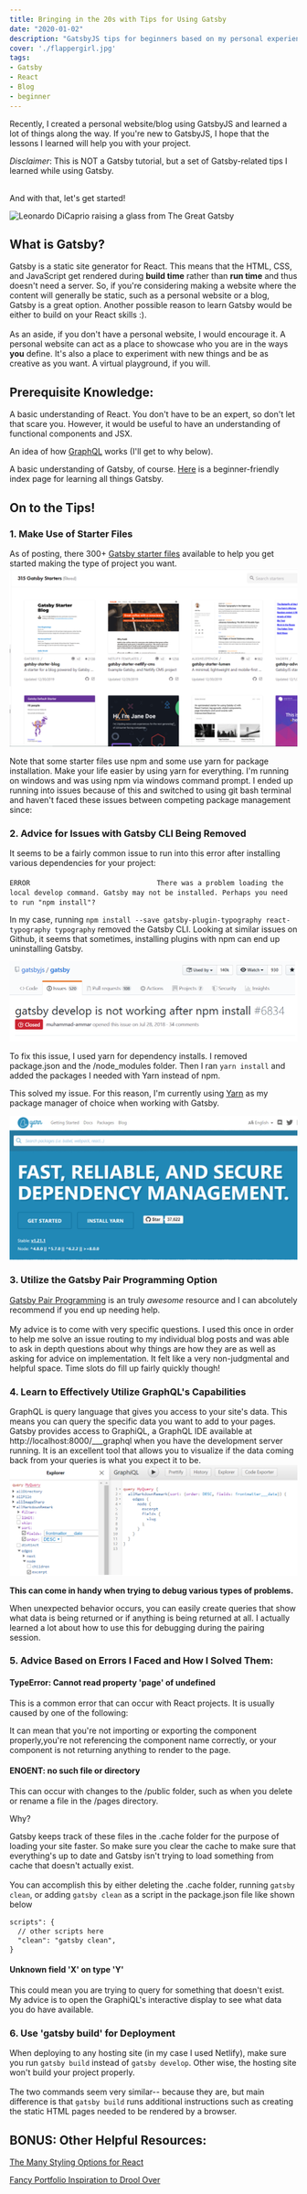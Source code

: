 ```yaml
---
title: Bringing in the 20s with Tips for Using Gatsby
date: "2020-01-02"
description: "GatsbyJS tips for beginners based on my personal experience."
cover: './flappergirl.jpg'
tags:
- Gatsby
- React
- Blog
- beginner
---
```


Recently, I created a personal website/blog using GatsbyJS and learned a lot of things along the way. If you're new to GatsbyJS, I hope that the lessons I learned will help you with your project. 

*Disclaimer*: This is NOT a Gatsby tutorial, but a set of Gatsby-related tips I learned while using Gatsby.
<br/><br/>
  
And with that, let's get started!<br/>

![Leonardo DiCaprio raising a glass from The Great Gatsby](https://media.giphy.com/media/g9582DNuQppxC/giphy-downsized-large.gif)

## What is Gatsby?
  Gatsby is a static site generator for React. This means that the HTML, CSS, and JavaScript get rendered during **build time** rather than **run time** and thus doesn't need a server. So, if you're considering making a website where the content will generally be static, such as a personal website or a blog, Gatsby is a great option. Another possible reason to learn Gatsby would be either to build on your React skills :).<br/><br/>
  As an aside, if you don't have a personal website, I would encourage it. A personal website can act as a place to showcase who you are in the ways **you** define. It's also a place to experiment with new things and be as creative as you want. A virtual playground, if you will.

## Prerequisite Knowledge:
A basic understanding of React. You don't have to be an expert, so don't let that scare you. However, it would be useful to have an understanding of functional components and JSX.<br/>

An idea of how [GraphQL](https://graphql.org/) works (I'll get to why below).<br/>

A basic understanding of Gatsby, of course. [Here](https://www.gatsbyjs.org/tutorial/) is a beginner-friendly index page for learning all things Gatsby.

## On to the Tips!
### 1. Make Use of Starter Files
As of posting, there 300+ [Gatsby starter files](https://www.gatsbyjs.org/starters/?v=2) available to help you get started making the type of project you want.
![Examples of Gatsby Starter Files](./gatsby-starter-screenshot.png)

Note that some starter files use npm and some use yarn for package installation. Make your life easier by using yarn for everything. I'm running on windows and was using npm via windows command prompt. I ended up running into issues because of this and switched to using git bash terminal and haven't faced these issues between competing package management since:

### 2. Advice for Issues with Gatsby CLI Being Removed
It seems to be a fairly common issue to run into this error after installing various dependencies for your project:<br/><br/>
`ERROR                              
There was a problem loading the local develop command. Gatsby may not be installed. Perhaps you need to run "npm install"?`

In my case, running  `npm install --save gatsby-plugin-typography react-typography typography` 
removed the Gatsby CLI. Looking at similar issues on Github, it seems that sometimes, installing plugins with npm can end up uninstalling Gatsby. 

![gatsby develop github issue](./gatsby-develop-not-working.png)

To fix this issue, I used yarn for dependency installs. I removed package.json and the /node_modules folder. Then I ran `yarn install` and added the packages I needed with Yarn instead of npm.

This solved my issue. For this reason, I'm currently using [Yarn](https://yarnpkg.com/) as my package manager of choice when working with Gatsby.

![Yarn package manager home page](./yarn-home-page.png)

### 3. Utilize the Gatsby Pair Programming Option
[Gatsby Pair Programming](https://www.gatsbyjs.org/contributing/pair-programming/) is an truly *awesome* resource and I can abcolutely recommend if you end up needing help. <br/><br/>
My advice is to come with very specific questions. I used this once in order to help me solve an issue routing to my individual blog posts and was able to ask in depth questions about why things are how they are as well as asking for advice on implementation. It felt like a very non-judgmental and helpful space. Time slots do fill up fairly quickly though!

### 4. Learn to Effectively Utilize GraphQL's Capabilities
GraphQL is query language that gives you access to your site's data. This means you can query the specific data you want to add to your pages. Gatsby provides access to GraphiQL, a GraphQL IDE available at  http://localhost:8000/___graphql when you have the development server running. It is an excellent tool that allows you to visualize if the data coming back from your queries is what you expect it to be. 
![screenshot of graphiql IDE](./graphiql-screenshot.png)

**This can come in handy when trying to debug various types of problems.**

When unexpected behavior occurs, you can easily create queries that show what data is being returned or if anything is being returned at all. I actually learned a lot about how to use this for debugging during the pairing session.

### 5. Advice Based on Errors I Faced and How I Solved Them:

#### TypeError: Cannot read property 'page' of undefined <br/>
This is a common error that can occur with React projects. It is usually caused by one of the following:<br/>

It can mean that you're not importing or exporting the component properly,you're not referencing the component name correctly, or 
your component is not returning anything to render to the page.
<br/>

#### ENOENT: no such file or directory

This can occur with changes to the /public folder, such as when you delete or rename a file in the /pages directory.<br/>

Why?<br/>

Gatsby keeps track of these files in the .cache folder for the purpose of loading your site faster. So make sure you clear the cache to make sure that everything's up to date and Gatsby isn't trying to load something from cache that doesn't actually exist.<br/><br/> You can accomplish this by either deleting the .cache folder, running `gatsby clean`, or adding `gatsby clean` as a script in the package.json file like shown below<br/>

```
scripts": {
  // other scripts here
  "clean": "gatsby clean",
}
```

#### Unknown field 'X' on type 'Y'
This could mean you are trying to query for something that doesn't exist. My advice is to open the GraphiQL's interactive display to see what data you do have available. 

### 6. Use 'gatsby build' for Deployment
When deploying  to any hosting site (in my case I used Netlify), make sure you run `gatsby build` instead of `gatsby develop`. Other wise, the hosting site won't build your project properly. <br/><br/>The two commands seem very similar-- because they are, but main difference is that `gatsby build` runs additional instructions such as creating the static HTML pages needed to be rendered by a browser.

## BONUS: Other Helpful Resources:
[The Many Styling Options for React](https://www.gatsbyjs.org/docs/styling/)

[Fancy Portfolio Inspiration to Drool Over](https://www.awwwards.com/websites/portfolio/)